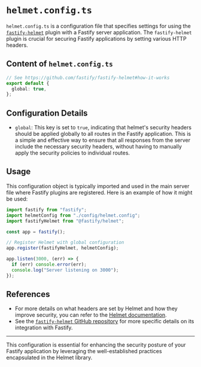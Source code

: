 # `helmet.config.ts`

`helmet.config.ts` is a configuration file that specifies settings for using the [`fastify-helmet`](https://github.com/fastify/fastify-helmet) plugin with a Fastify server application. The `fastify-helmet` plugin is crucial for securing Fastify applications by setting various HTTP headers.

## Content of `helmet.config.ts`

```typescript
// See https://github.com/fastify/fastify-helmet#how-it-works
export default {
  global: true,
};
```

## Configuration Details

- `global`: This key is set to `true`, indicating that helmet's security headers should be applied globally to all routes in the Fastify application. This is a simple and effective way to ensure that all responses from the server include the necessary security headers, without having to manually apply the security policies to individual routes.

## Usage

This configuration object is typically imported and used in the main server file where Fastify plugins are registered. Here is an example of how it might be used:

```typescript
import fastify from "fastify";
import helmetConfig from "./config/helmet.config";
import fastifyHelmet from "@fastify/helmet";

const app = fastify();

// Register Helmet with global configuration
app.register(fastifyHelmet, helmetConfig);

app.listen(3000, (err) => {
  if (err) console.error(err);
  console.log("Server listening on 3000");
});
```

## References

- For more details on what headers are set by Helmet and how they improve security, you can refer to the [Helmet documentation](https://helmetjs.github.io/).
- See the [`fastify-helmet` GitHub repository](https://github.com/fastify/fastify-helmet#how-it-works) for more specific details on its integration with Fastify.

---

This configuration is essential for enhancing the security posture of your Fastify application by leveraging the well-established practices encapsulated in the Helmet library.
